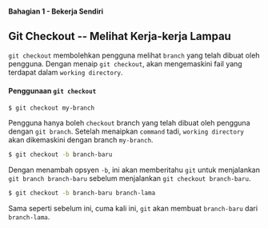 #### Bahagian 1 - Bekerja Sendiri

## Git Checkout -- Melihat Kerja-kerja Lampau

`git checkout` membolehkan pengguna melihat `branch` yang telah dibuat oleh pengguna. Dengan menaip `git checkout`, akan mengemaskini fail yang terdapat dalam `working directory`.

#### Penggunaan `git checkout`

```bash
$ git checkout my-branch
```

Pengguna hanya boleh `checkout` branch yang telah dibuat oleh pengguna dengan `git branch`. Setelah menaipkan `command` tadi, `working directory` akan dikemaskini dengan branch `my-branch`.

```bash
$ git checkout -b branch-baru
```

Dengan menambah opsyen `-b`, ini akan memberitahu `git` untuk menjalankan `git branch branch-baru` sebelum menjalankan `git checkout branch-baru`.

```bash
$ git checkout -b branch-baru branch-lama
```

Sama seperti sebelum ini, cuma kali ini, `git` akan membuat `branch-baru` dari `branch-lama`.
